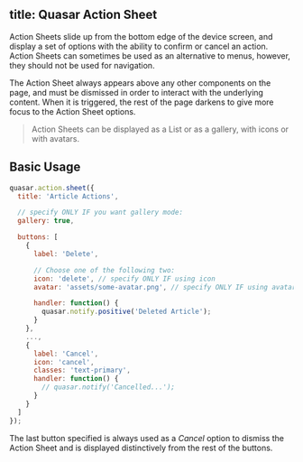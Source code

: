 title: Quasar Action Sheet
---
Action Sheets slide up from the bottom edge of the device screen, and display a set of options with the ability to confirm or cancel an action. Action Sheets can sometimes be used as an alternative to menus, however, they should not be used for navigation.

The Action Sheet always appears above any other components on the page, and must be dismissed in order to interact with the underlying content. When it is triggered, the rest of the page darkens to give more focus to the Action Sheet options.

<input type="hidden" data-fullpage-demo="action-sheet">

> Action Sheets can be displayed as a List or as a gallery, with icons or with avatars.

## Basic Usage
``` js
quasar.action.sheet({
  title: 'Article Actions',

  // specify ONLY IF you want gallery mode:
  gallery: true,

  buttons: [
    {
      label: 'Delete',

      // Choose one of the following two:
      icon: 'delete', // specify ONLY IF using icon
      avatar: 'assets/some-avatar.png', // specify ONLY IF using avatar

      handler: function() {
        quasar.notify.positive('Deleted Article');
      }
    },
    ...,
    {
      label: 'Cancel',
      icon: 'cancel',
      classes: 'text-primary',
      handler: function() {
        // quasar.notify('Cancelled...');
      }
    }
  ]
});
```

The last button specified is always used as a *Cancel* option to dismiss the Action Sheet and is displayed distinctively from the rest of the buttons.

